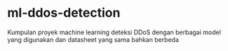 # ml-ddos-detection
Kumpulan proyek machine learning deteksi DDoS dengan berbagai model yang digunakan dan datasheet yang sama bahkan berbeda
